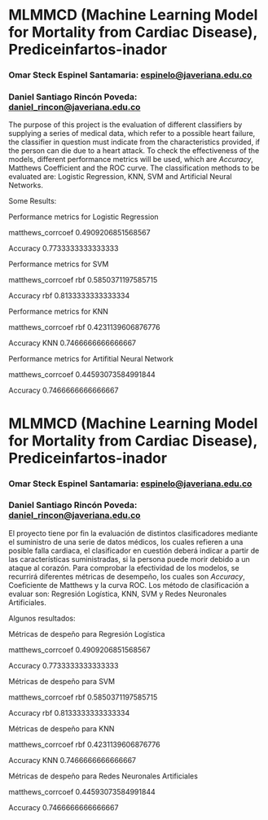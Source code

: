 # **MLMMCD (Machine Learning Model for Mortality from Cardiac Disease), Prediceinfartos-inador**
### Omar Steck Espinel Santamaria: espinelo@javeriana.edu.co
### Daniel Santiago Rincón Poveda: daniel_rincon@javeriana.edu.co

The purpose of this project is the evaluation of different classifiers by supplying a series of medical data, which refer to a possible heart failure, the classifier in question must indicate from the characteristics provided, if the person can die due to a heart attack. To check the effectiveness of the models, different performance metrics will be used, which are *Accuracy*, Matthews Coefficient and the ROC curve. The classification methods to be evaluated are: Logistic Regression, KNN, SVM and Artificial Neural Networks.

Some Results:

Performance metrics for Logistic Regression

matthews_corrcoef 0.4909206851568567

Accuracy 0.7733333333333333


Performance metrics for SVM

matthews_corrcoef rbf 0.5850371197585715

Accuracy rbf 0.8133333333333334


Performance metrics for KNN

matthews_corrcoef rbf 0.4231139606876776

Accuracy KNN 0.7466666666666667


Performance metrics for Artifitial Neural Network

matthews_corrcoef 0.44593073584991844

Accuracy 0.7466666666666667


# **MLMMCD (Machine Learning Model for Mortality from Cardiac Disease), Prediceinfartos-inador**
### Omar Steck Espinel Santamaria: espinelo@javeriana.edu.co
### Daniel Santiago Rincón Poveda: daniel_rincon@javeriana.edu.co

El proyecto tiene por fin la evaluación de distintos clasificadores mediante el suministro de una serie de datos  médicos, los cuales refieren a una posible falla cardiaca, el clasificador en cuestión deberá indicar a partir de las características suministradas, si la persona puede morir debido a un ataque al corazón. Para comprobar la efectividad de los modelos, se recurrirá diferentes métricas de desempeño, los cuales son *Accuracy*, Coeficiente de Matthews y la curva ROC. Los método de clasificación a evaluar son: Regresión Logística, KNN, SVM y Redes Neuronales Artificiales.

Algunos resultados:

Métricas de despeño para Regresión Logística

matthews_corrcoef 0.4909206851568567

Accuracy 0.7733333333333333


Métricas de despeño para SVM

matthews_corrcoef rbf 0.5850371197585715

Accuracy rbf 0.8133333333333334


Métricas de despeño para KNN

matthews_corrcoef rbf 0.4231139606876776

Accuracy KNN 0.7466666666666667


Métricas de despeño para Redes Neuronales Artificiales

matthews_corrcoef 0.44593073584991844

Accuracy 0.7466666666666667
